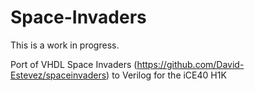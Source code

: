 # Space-Invaders
This is a work in progress.

Port of VHDL Space Invaders (https://github.com/David-Estevez/spaceinvaders) to Verilog for the iCE40 H1K
